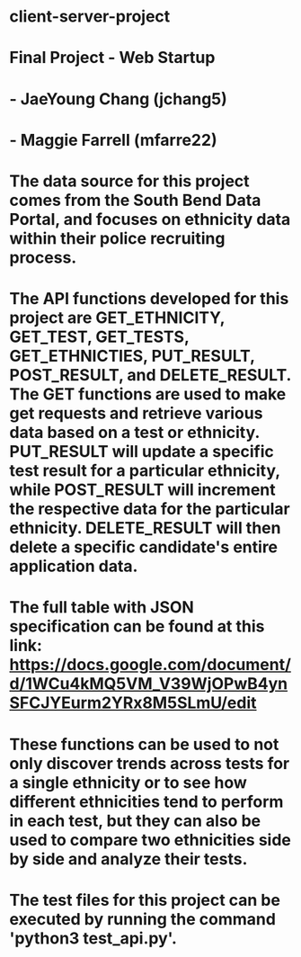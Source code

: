 # client-server-project

# Final Project - Web Startup
# - JaeYoung Chang (jchang5)
# - Maggie Farrell (mfarre22)

# The data source for this project comes from the South Bend Data Portal, and focuses on ethnicity data within their police recruiting process.

# The API functions developed for this project are GET_ETHNICITY, GET_TEST, GET_TESTS, GET_ETHNICTIES, PUT_RESULT, POST_RESULT, and DELETE_RESULT. The GET functions are used to make get requests and retrieve various data based on a test or ethnicity. PUT_RESULT will update a specific test result for a particular ethnicity, while POST_RESULT will increment the respective data for the particular ethnicity. DELETE_RESULT will then delete a specific candidate's entire application data.

# The full table with JSON specification can be found at this link: https://docs.google.com/document/d/1WCu4kMQ5VM_V39WjOPwB4ynSFCJYEurm2YRx8M5SLmU/edit

# These functions can be used to not only discover trends across tests for a single ethnicity or to see how different ethnicities tend to perform in each test, but they can also be used to compare two ethnicities side by side and analyze their tests.

# The test files for this project can be executed by running the command 'python3 test_api.py'.

